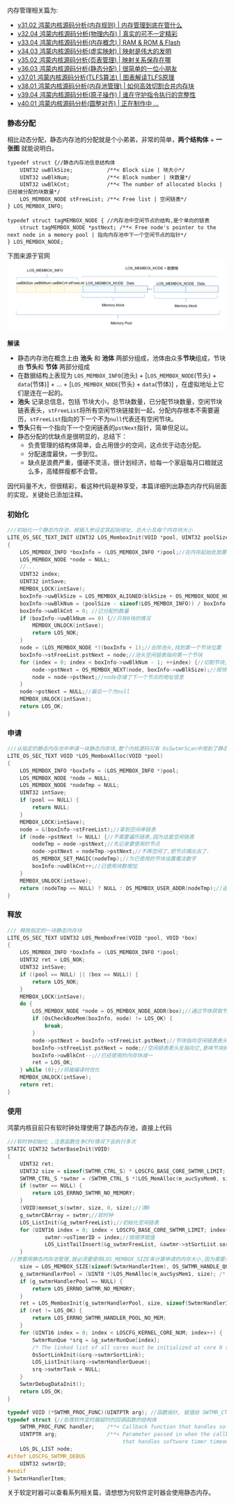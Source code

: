 
内存管理相关篇为: 

* [v31.02 鸿蒙内核源码分析(内存规则) | 内存管理到底在管什么](/blog/31.md)
* [v32.04 鸿蒙内核源码分析(物理内存) | 真实的可不一定精彩](/blog/32.md)
* [v33.04 鸿蒙内核源码分析(内存概念) | RAM & ROM & Flash](/blog/33.md)
* [v34.03 鸿蒙内核源码分析(虚实映射) | 映射是伟大的发明](/blog/34.md)
* [v35.02 鸿蒙内核源码分析(页表管理) | 映射关系保存在哪](/blog/35.md)
* [v36.03 鸿蒙内核源码分析(静态分配) | 很简单的一位小朋友](/blog/36.md)
* [v37.01 鸿蒙内核源码分析(TLFS算法) | 图表解读TLFS原理 ](/blog/37.md)
* [v38.01 鸿蒙内核源码分析(内存池管理) | 如何高效切割合并内存块 ](/blog/38.md)
* [v39.04 鸿蒙内核源码分析(原子操作) | 谁在守护指令执行的完整性](/blog/39.md)
* [v40.01 鸿蒙内核源码分析(圆整对齐) | 正在制作中 ... ](/blog/40.md)


### 静态分配

相比动态分配，静态内存池的分配就是个小弟弟，非常的简单，**两个结构体** + **一张图** 就能说明白。

```
typedef struct {//静态内存池信息结构体
    UINT32 uwBlkSize;           /**< Block size | 块大小*/
    UINT32 uwBlkNum;            /**< Block number | 块数量*/
    UINT32 uwBlkCnt;            /**< The number of allocated blocks | 已经被分配的块数量*/
    LOS_MEMBOX_NODE stFreeList; /**< Free list | 空闲链表*/
} LOS_MEMBOX_INFO;

typedef struct tagMEMBOX_NODE { //内存池中空闲节点的结构,是个单向的链表
    struct tagMEMBOX_NODE *pstNext; /**< Free node's pointer to the next node in a memory pool | 指向内存池中下一个空闲节点的指针*/
} LOS_MEMBOX_NODE;
```

下图来源于官网
![](./assets/35/membox.png)

**解读**

* 静态内存池在概念上由 **池头** 和 **池体** 两部分组成，池体由众多**节块**组成，节块由 **节头**和 **节体** 两部分组成
* 在数据结构上表现为 `LOS_MEMBOX_INFO`(池头) + [`LOS_MEMBOX_NODE`(节头) + `data`(节体)] + ... + [`LOS_MEMBOX_NODE`(节头) + `data`(节体)] ，在虚拟地址上它们是连在一起的。
* **池头** 记录总信息，包括 节块大小，总节块数量，已分配节块数量，空闲节块链表表头，`stFreeList`将所有空闲节块链接到一起，分配内存根本不需要遍历，`stFreeList`指向的下一个不为`null`代表还有空闲节块。
* **节头**只有一个指向下一个空闲链表的`pstNext`指针，简单但足以。
* 静态分配的优缺点是很明显的，总结下：
  * 负责管理的结构体简单，会占用很少的空间，这点优于动态分配。
  * 分配速度最快，一步到位。
  * 缺点是浪费严重，僵硬不灵活，很计划经济，给每一个家庭每月口粮就这么多，高矮胖瘦都不会管。

因代码量不大，但很精彩，看这种代码是种享受，本篇详细列出静态内存代码层面的实现，关键处已添加注释。

### 初始化

```c
///初始化一个静态内存池，根据入参设定其起始地址、总大小及每个内存块大小
LITE_OS_SEC_TEXT_INIT UINT32 LOS_MemboxInit(VOID *pool, UINT32 poolSize, UINT32 blkSize)
{
    LOS_MEMBOX_INFO *boxInfo = (LOS_MEMBOX_INFO *)pool;//在内存起始处放置控制头
    LOS_MEMBOX_NODE *node = NULL;
    //...
    UINT32 index;
    UINT32 intSave;
    MEMBOX_LOCK(intSave);
    boxInfo->uwBlkSize = LOS_MEMBOX_ALIGNED(blkSize + OS_MEMBOX_NODE_HEAD_SIZE); //节块总大小(节头+节体)
    boxInfo->uwBlkNum = (poolSize - sizeof(LOS_MEMBOX_INFO)) / boxInfo->uwBlkSize;//总节块数量
    boxInfo->uwBlkCnt = 0; //已分配的数量
    if (boxInfo->uwBlkNum == 0) {//只有0块的情况
        MEMBOX_UNLOCK(intSave);
        return LOS_NOK;
    }
    node = (LOS_MEMBOX_NODE *)(boxInfo + 1);//去除池头,找到第一个节块位置
    boxInfo->stFreeList.pstNext = node;//池头空闲链表指向第一个节块
    for (index = 0; index < boxInfo->uwBlkNum - 1; ++index) {//切割节块,挂入空闲链表
        node->pstNext = OS_MEMBOX_NEXT(node, boxInfo->uwBlkSize);//按块大小切割好,统一由pstNext指向
        node = node->pstNext;//node存储了下一个节点的地址信息
    }
    node->pstNext = NULL;//最后一个为null
    MEMBOX_UNLOCK(intSave);
    return LOS_OK;
}
```

### 申请

```c
///从指定的静态内存池中申请一块静态内存块,整个内核源码只有 OsSwtmrScan中用到了静态内存.
LITE_OS_SEC_TEXT VOID *LOS_MemboxAlloc(VOID *pool)
{
    LOS_MEMBOX_INFO *boxInfo = (LOS_MEMBOX_INFO *)pool;
    LOS_MEMBOX_NODE *node = NULL;
    LOS_MEMBOX_NODE *nodeTmp = NULL;
    UINT32 intSave;
    if (pool == NULL) {
        return NULL;
    }
    MEMBOX_LOCK(intSave);
    node = &(boxInfo->stFreeList);//拿到空闲单链表
    if (node->pstNext != NULL) {//不需要遍历链表,因为这是空闲链表
        nodeTmp = node->pstNext;//先记录要使用的节点
        node->pstNext = nodeTmp->pstNext;//不再空闲了,把节点摘出去了.
        OS_MEMBOX_SET_MAGIC(nodeTmp);//为已使用的节块设置魔法数字
        boxInfo->uwBlkCnt++;//已使用块数增加
    }
    MEMBOX_UNLOCK(intSave);
    return (nodeTmp == NULL) ? NULL : OS_MEMBOX_USER_ADDR(nodeTmp);//返回可用的虚拟地址
}
```

### 释放

```c
/// 释放指定的一块静态内存块
LITE_OS_SEC_TEXT UINT32 LOS_MemboxFree(VOID *pool, VOID *box)
{
    LOS_MEMBOX_INFO *boxInfo = (LOS_MEMBOX_INFO *)pool;
    UINT32 ret = LOS_NOK;
    UINT32 intSave;
    if ((pool == NULL) || (box == NULL)) {
        return LOS_NOK;
    }
    MEMBOX_LOCK(intSave);
    do {
        LOS_MEMBOX_NODE *node = OS_MEMBOX_NODE_ADDR(box);//通过节体获取节块首地址
        if (OsCheckBoxMem(boxInfo, node) != LOS_OK) {
            break;
        }
        node->pstNext = boxInfo->stFreeList.pstNext;//节块指向空闲链表表头
        boxInfo->stFreeList.pstNext = node;//空闲链表表头反指向它,意味节块排到第一,下次申请将首个分配它
        boxInfo->uwBlkCnt--;//已经使用的内存块减一
        ret = LOS_OK;
    } while (0);//将被编译时优化
    MEMBOX_UNLOCK(intSave);
    return ret;
}
```

### 使用

鸿蒙内核目前只有软时钟处理使用了静态内存池，直接上代码

```c
///软时钟初始化 ,注意函数在多CPU情况下会执行多次
STATIC UINT32 SwtmrBaseInit(VOID)
{
    UINT32 ret;
    UINT32 size = sizeof(SWTMR_CTRL_S) * LOSCFG_BASE_CORE_SWTMR_LIMIT;
    SWTMR_CTRL_S *swtmr = (SWTMR_CTRL_S *)LOS_MemAlloc(m_aucSysMem0, size); /* system resident resource */
    if (swtmr == NULL) {
        return LOS_ERRNO_SWTMR_NO_MEMORY;
    }
    (VOID)memset_s(swtmr, size, 0, size);//清0
    g_swtmrCBArray = swtmr;//软时钟
    LOS_ListInit(&g_swtmrFreeList);//初始化空闲链表
    for (UINT16 index = 0; index < LOSCFG_BASE_CORE_SWTMR_LIMIT; index++, swtmr++) {
            swtmr->usTimerID = index;//按顺序赋值
            LOS_ListTailInsert(&g_swtmrFreeList, &swtmr->stSortList.sortLinkNode);//通过sortLinkNode将节点挂到空闲链表 
    }
 //想要用静态内存池管理,就必须要使用LOS_MEMBOX_SIZE来计算申请的内存大小,因为需要点前缀内存承载头部信息.
    size = LOS_MEMBOX_SIZE(sizeof(SwtmrHandlerItem), OS_SWTMR_HANDLE_QUEUE_SIZE);//规划一片内存区域作为软时钟处理函数的静态内存池。
    g_swtmrHandlerPool = (UINT8 *)LOS_MemAlloc(m_aucSysMem1, size); /* system resident resource */
    if (g_swtmrHandlerPool == NULL) {
        return LOS_ERRNO_SWTMR_NO_MEMORY;
    }
    ret = LOS_MemboxInit(g_swtmrHandlerPool, size, sizeof(SwtmrHandlerItem));
    if (ret != LOS_OK) {
        return LOS_ERRNO_SWTMR_HANDLER_POOL_NO_MEM;
    }
    for (UINT16 index = 0; index < LOSCFG_KERNEL_CORE_NUM; index++) {
        SwtmrRunQue *srq = &g_swtmrRunQue[index];
        /* The linked list of all cores must be initialized at core 0 startup for load balancing */
        OsSortLinkInit(&srq->swtmrSortLink);
        LOS_ListInit(&srq->swtmrHandlerQueue);
        srq->swtmrTask = NULL;
    }
    SwtmrDebugDataInit();
    return LOS_OK;
}
```

```c
typedef VOID (*SWTMR_PROC_FUNC)(UINTPTR arg); //函数指针, 赋值给 SWTMR_CTRL_S->pfnHandler,回调处理
typedef struct {//处理软件定时器超时的回调函数的结构体
    SWTMR_PROC_FUNC handler;    /**< Callback function that handles software timer timeout  */ //处理软件定时器超时的回调函数
    UINTPTR arg;                /**< Parameter passed in when the callback function
                                     that handles software timer timeout is called */ //调用处理软件计时器超时的回调函数时传入的参数
    LOS_DL_LIST node;
#ifdef LOSCFG_SWTMR_DEBUG
    UINT32 swtmrID;
#endif
} SwtmrHandlerItem;
```

关于软定时器可以查看系列相关篇，请想想为何软件定时器会使用静态内存。















  

